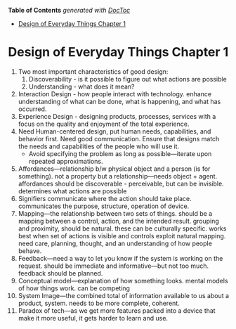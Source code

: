<!-- START doctoc generated TOC please keep comment here to allow auto update -->
<!-- DON'T EDIT THIS SECTION, INSTEAD RE-RUN doctoc TO UPDATE -->
**Table of Contents**  *generated with [DocToc](https://github.com/thlorenz/doctoc)*

- [Design of Everyday Things Chapter 1](#design-of-everyday-things-chapter-1)

<!-- END doctoc generated TOC please keep comment here to allow auto update -->

# Design of Everyday Things Chapter 1

1. Two most important characteristics of good design:
    1. Discoverability - is it possible to figure out what actions are possible
    2. Understanding - what does it mean?
2. Interaction Design - how people interact with technology. enhance understanding of what can be
   done, what is happening, and what has occurred.
3. Experience Design - designing products, processes, services with a focus on the quality and
   enjoyment of the total experience.
4. Need Human-centered design, put human needs, capabilities, and behavior first. Need good
   communication. Ensure that designs match the needs and capabilities of the people who will use
   it.
    * Avoid specifying the problem as long as possible—iterate upon repeated approximations.
5. Affordances—relationship b/w physical object and a person (is for something). not a property
   but a relationship—needs object + agent. affordances should be discoverable - perceivable, but
   can be invisible. determines what actions are possible
6. Signifiers communicate where the action should take place. communicates the purpose, structure,
   operation of device.
7. Mapping—the relationship between two sets of things. should be a mapping between a control,
   action, and the intended result. grouping and proximity, should be natural. these can be
   culturally specific. works best when set of actions is visible and controls exploit natural
   mapping. need care, planning, thought, and an understanding of how people behave.
8. Feedback—need a way to let you know if the system is working on the request. should be
   immediate and informative—but not too much. feedback should be planned.
9. Conceptual model—explanation of how something looks. mental models of how things work. can be
   competing
10. System Image—the combined total of information available to us about a product, system. needs
    to be more complete, coherent.
11. Paradox of tech—as we get more features packed into a device that make it more useful, it gets
    harder to learn and use.
